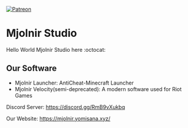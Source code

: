 [![Patreon](https://img.shields.io/static/v1?style=for-the-badge&message=Patreon&color=FF424D&logo=Patreon&logoColor=FFFFFF&label=)](https://www.patreon.com/MjolnirStudioDEV)
# Mjolnir Studio
Hello World Mjolnir Studio here :octocat:

<!-- [Mjolnir Website](https://mjolnir.yomisana.xyz) -->

<!-- ## Project of Mjolnir Studio
Mjolnir Launcher is Minecarft Launcher App(had Anti-Cheat feature)

Mjolnir BSD is Stable-Diffusion-Webui better extra version. put some useful function and tool let it become easy use.
## almost no longer dev project
Mjolnir League is lol app. ( we not have keep update this 😢 )
Mjolnir Velocity is the newer lol app. (we seldom to dev this cool thing may change to small tool then let this proj get more big or write some proj plan then write...)
 -->


## Our Software
- Mjolnir Launcher: AntiCheat-Minecraft Launcher
- Mjolnir Velocity(semi-deprecated): A modern software used for Riot Games

Discord Server: https://discord.gg/RmB9vXukbq

Our Website: https://mjolnir.yomisana.xyz/
